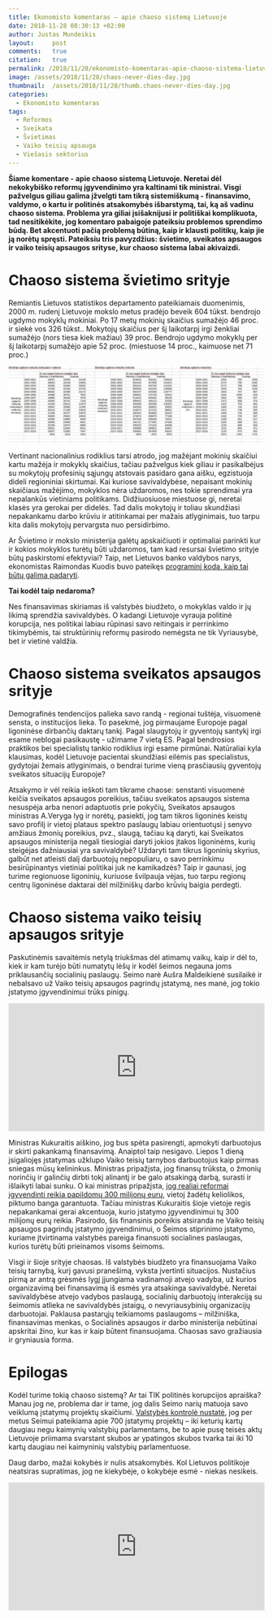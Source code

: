 ```yaml
---
title: Ekonomisto komentaras – apie chaoso sistemą Lietuvoje
date: 2018-11-28 08:30:13 +02:00
author: Justas Mundeikis
layout:     post
comments:   true
citation:   true
permalink: /2018/11/28/ekonomisto-komentaras-apie-chaoso-sistema-lietuvoje/
image: /assets/2018/11/28/chaos-never-dies-day.jpg
thumbnail:  /assets/2018/11/28/thumb.chaos-never-dies-day.jpg
categories:
  - Ekonomisto komentaras
tags:
  - Reformos
  - Sveikata
  - Švietimas
  - Vaiko teisių apsauga
  - Viešasis sektorius
---
```

**Šiame komentare - apie chaoso sistemą Lietuvoje. Neretai dėl nekokybiško reformų įgyvendinimo yra kaltinami tik ministrai. Visgi pažvelgus giliau galima įžvelgti tam tikrą sistemiškumą - finansavimo, valdymo, o kartu ir politinės atsakomybės išbarstymą, tai, ką aš vadinu chaoso sistema. Problema yra giliai įsišaknijusi ir politiškai komplikuota, tad nesitikėkite, jog komentaro pabaigoje pateiksiu problemos sprendimo būdą. Bet akcentuoti pačią problemą būtiną, kaip ir klausti politikų, kaip jie ją norėtų spręsti. Pateiksiu tris pavyzdžius: švietimo, sveikatos apsaugos ir vaiko teisių apsaugos srityse, kur chaoso sistema labai akivaizdi.**<!--more-->

# Chaoso sistema švietimo srityje

Remiantis Lietuvos statistikos departamento pateikiamais duomenimis, 2000 m. rudenį Lietuvoje mokslo metus pradėjo beveik 604 tūkst. bendrojo ugdymo mokyklų mokiniai. Po 17 metų mokinių skaičius sumažėjo 46 proc. ir siekė vos 326 tūkst.. Mokytojų skaičius per šį laikotarpį irgi ženkliai sumažėjo (nors tiesa kiek mažiau) 39 proc. Bendrojo ugdymo mokyklų per šį laikotarpį sumažėjo apie 52 proc. (miestuose 14 proc., kaimuose net 71 proc.)

![](/assets/2018/11/28/mokyklos.jpg)

Vertinant nacionalinius rodiklius tarsi atrodo, jog mažėjant mokinių skaičiui kartu mažėja ir mokyklų skaičius, tačiau pažvelgus kiek giliau ir pasikalbėjus su mokytojų profesinių sąjungų atstovais pasidaro gana aišku, egzistuoja dideli regioniniai skirtumai. Kai kuriose savivaldybėse, nepaisant mokinių skaičiaus mažėjimo, mokyklos nėra uždaromos, nes tokie sprendimai yra nepalankūs vietiniams politikams. Didžiuosiuose miestuose gi, neretai klasės yra gerokai per didelės. Tad dalis mokytojų ir toliau skundžiasi nepakankamu darbo krūviu ir atitinkamai per mažais atlyginimais, tuo tarpu kita dalis mokytojų pervargsta nuo persidirbimo.

Ar Švietimo ir mokslo ministerija galėtų apskaičiuoti ir optimaliai parinkti kur ir kokios mokyklos turėtų būti uždaromos, tam kad resursai švietimo srityje būtų paskirstomi efektyviai? Taip, net Lietuvos banko valdybos narys, ekonomistas Raimondas Kuodis buvo pateikęs [programinį kodą, kaip tai būtų galima padaryti](http://ekonomika.org/Econlib/rk_mokyklos_2017.pdf).

**Tai kodėl taip nedaroma?**

Nes finansavimas skiriamas iš valstybės biudžeto, o mokyklas valdo ir jų likimą sprendžia savivaldybės. O kadangi Lietuvoje vyrauja politinė korupcija, nes politikai labiau rūpinasi savo reitingais ir perrinkimo tikimybėmis, tai struktūrinių reformų pasirodo nemėgsta ne tik Vyriausybė, bet ir vietinė valdžia.

# Chaoso sistema sveikatos apsaugos srityje
Demografinės tendencijos palieka savo randą - regionai tuštėja, visuomenė sensta, o institucijos lieka. To pasekmė, jog pirmaujame Europoje pagal ligoninėse dirbančių daktarų tankį. Pagal slaugytojų ir gyventojų santykį irgi esame neblogai pasikaustę - užimame 7 vietą ES. Pagal bendrosios praktikos bei specialistų tankio rodiklius irgi esame pirmūnai. Natūraliai kyla klausimas, kodėl Lietuvoje pacientai skundžiasi eilėmis pas specialistus, gydytojai žemais atlyginimais, o bendrai turime vieną prasčiausių gyventojų sveikatos situacijų Europoje?

Atsakymo ir vėl reikia ieškoti tam tikrame chaose: senstanti visuomenė keičia sveikatos apsaugos poreikius, tačiau sveikatos apsaugos sistema nesuspėja arba nenori adaptuotis prie pokyčių, Sveikatos apsaugos ministras A.Veryga lyg ir norėtų, pasiekti, jog tam tikros ligoninės keistų savo profilį ir vietoj plataus spektro paslaugų labiau orientuotųsi į senyvo amžiaus žmonių poreikius, pvz., slaugą, tačiau ką daryti, kai Sveikatos apsaugos ministerija negali tiesiogiai daryti jokios įtakos ligoninėms, kurių steigėjas dažniausiai yra savivaldybė? Uždaryti tam tikrus ligoninių skyrius, galbūt net atleisti dalį darbuotojų nepopuliaru, o savo perrinkimu besirūpinantys vietiniai politikai juk ne kamikadzės? Taip ir gaunasi, jog turime regionuose ligoninių, kuriuose švilpauja vėjas, tuo tarpu regionų centrų ligoninėse daktarai dėl milžiniškų darbo krūvių baigia perdegti.

# Chaoso sistema vaiko teisių apsaugos srityje

Paskutinėmis savaitėmis netylą triukšmas dėl atimamų vaikų, kaip ir dėl to, kiek ir kam turėjo būti numatytų lėšų ir kodėl šeimos negauna joms priklausančių socialinių paslaugų. Seimo narė Aušra Maldeikienė susilaikė ir nebalsavo už Vaiko teisių apsaugos pagrindų įstatymą, nes manė, jog tokio įstatymo įgyvendinimui trūks pinigų.

<div style="position: relative; overflow: hidden; padding-top: 50%;"><iframe style="position: absolute; top: 0;left: 0; width: 100%; height: 100%;border: 0;" src="https://www.youtube.com/embed/t5r-ld0eFds?t=1973" frameborder='0' scrolling='no' allowfullscreen></iframe></div>

Ministras Kukuraitis aiškino, jog bus spėta pasirengti, apmokyti darbuotojus ir skirti pakankamą finansavimą. Anaiptol taip nesigavo. Liepos 1 dieną įsigaliojęs įstatymas užklupo Vaiko teisių tarnybos darbuotojus kaip pirmas sniegas mūsų kelininkus. Ministras pripažįsta, jog finansų trūksta, o žmonių norinčių ir galinčių dirbti tokį alinantį ir be galo atsakingą darbą, surasti ir išlaikyti labai sunku. O kai ministras pripažįsta, [jog realiai reformai įgyvendinti reikia papildomų 300 milijonų eurų](href="https://www.facebook.com/socdemai/videos/vb.202360056491831/263738884491188/?type=2&amp;theater), vietoj žadėtų keliolikos, piktumo banga garantuota. Tačiau ministras Kukuraitis šioje vietoje regis nepakankamai gerai akcentuoja, kurio įstatymo įgyvendinimui tų 300 milijonų eurų reikia. Pasirodo, šis finansinis poreikis atsiranda ne Vaiko teisių apsaugos pagrindų įstatymo įgyvendinimui, o Šeimos stiprinimo įstatymo, kuriame įtvirtinama valstybės pareiga finansuoti socialines paslaugas, kurios turėtų būti prieinamos visoms šeimoms.

Visgi ir šioje srityje chaosas. Iš valstybės biudžeto yra finansuojama Vaiko teisių tarnybą, kurį gavusi pranešimą, vyksta įvertinti situacijos. Nustačius pirmą ar antrą grėsmės lygį įjungiama vadinamoji atvejo vadyba, už kurios organizavimą bei finansavimą iš esmės yra atsakinga savivaldybė. Neretai savivaldybėse atvejo vadybos paslaugą, socialinių darbuotojų interakciją su šeimomis atlieka ne savivaldybės įstaigų, o nevyriausybinių organizacijų darbuotojai. Paklausa pastarųjų teikiamoms paslaugoms – milžiniška, finansavimas menkas, o Socialinės apsaugos ir darbo ministerija nebūtinai apskritai žino, kur kas ir kaip būtent finansuojama. Chaosas savo gražiausia ir gryniausia forma.

# Epilogas

Kodėl turime tokią chaoso sistemą? Ar tai TIK politinės korupcijos apraiška? Manau jog ne, problema dar ir tame, jog dalis Seimo narių matuoja savo veiklumą įstatymų projektų skaičiumi. [Valstybės kontrolė nustatė](href="http://www.vkontrole.lt/failas.aspx?id=3789), jog per metus Seimui pateikiama apie 700 įstatymų projektų – iki keturių kartų daugiau negu kaimynių valstybių parlamentams, be to apie pusę teisės aktų Lietuvoje priimama svarstant skubos ar ypatingos skubos tvarka tai iki 10 kartų daugiau nei kaimyninių valstybių parlamentuose.

Daug darbo, mažai kokybės ir nulis atsakomybės. Kol Lietuvos politikoje neatsiras supratimas, jog ne kiekybėje, o kokybėje esmė - niekas nesikeis.

<div style="position: relative; overflow: hidden; padding-top: 50%;"><iframe style="position: absolute; top: 0;left: 0; width: 100%; height: 100%;border: 0;" src="https://www.youtube.com/embed/ZUrKFodYDxM" frameborder='0' scrolling='no' allowfullscreen></iframe></div>
